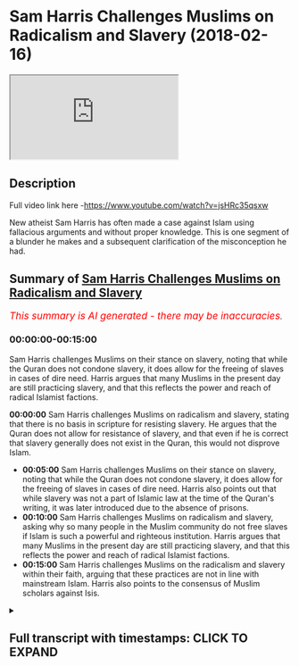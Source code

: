 # Sam Harris Challenges Muslims on Radicalism and Slavery (2018-02-16)

<iframe loading='lazy' allow='autoplay' src='https://www.youtube.com/embed/Hl7mPkjE8pI'></iframe>

## Description

Full video link here -https://www.youtube.com/watch?v=jsHRc35qsxw

New atheist Sam Harris has often made a case against Islam using fallacious arguments and without proper knowledge. This is one segment of a blunder he makes and a subsequent clarification of the misconception he had.

## Summary of [Sam Harris Challenges Muslims on Radicalism and Slavery](https://www.youtube.com/watch?v=Hl7mPkjE8pI)


*<span style="color:red; font-size:125%">This summary is AI generated - there may be inaccuracies</span>. [](/)*

### <a onclick="modifyYTiframeseektime('0')">00:00:00-00:15:00</a>

 Sam Harris challenges Muslims on their stance on slavery, noting that while the Quran does not condone slavery, it does allow for the freeing of slaves in cases of dire need. Harris argues that many Muslims in the present day are still practicing slavery, and that this reflects the power and reach of radical Islamist factions.

**<a onclick="modifyYTiframeseektime('0')">00:00:00</a>** Sam Harris challenges Muslims on radicalism and slavery, stating that there is no basis in scripture for resisting slavery. He argues that the Quran does not allow for resistance of slavery, and that even if he is correct that slavery generally does not exist in the Quran, this would not disprove Islam.
* **<a onclick="modifyYTiframeseektime('300')">00:05:00</a>**  Sam Harris challenges Muslims on their stance on slavery, noting that while the Quran does not condone slavery, it does allow for the freeing of slaves in cases of dire need. Harris also points out that while slavery was not a part of Islamic law at the time of the Quran's writing, it was later introduced due to the absence of prisons.
* **<a onclick="modifyYTiframeseektime('600')">00:10:00</a>** Sam Harris challenges Muslims on radicalism and slavery, asking why so many people in the Muslim community do not free slaves if Islam is such a powerful and righteous institution. Harris argues that many Muslims in the present day are still practicing slavery, and that this reflects the power and reach of radical Islamist factions.
* **<a onclick="modifyYTiframeseektime('900')">00:15:00</a>** Sam Harris challenges Muslims on the radicalism and slavery within their faith, arguing that these practices are not in line with mainstream Islam. Harris also points to the consensus of Muslim scholars against Isis.

<details><summary><h2>Full transcript with timestamps: CLICK TO EXPAND</h2></summary>

<a onclick="modifyYTiframeseektime('2')">0:00:02</a> so that he would you me I don't even  
<a onclick="modifyYTiframeseektime('11')">0:00:11</a> have to go to them alright let's go to  
<a onclick="modifyYTiframeseektime('13')">0:00:13</a> the next one no you can slavery this is  
<a onclick="modifyYTiframeseektime('17')">0:00:17</a> the horror of Abrahamic religion  
<a onclick="modifyYTiframeseektime('21')">0:00:21</a> generally these are this is why we know  
<a onclick="modifyYTiframeseektime('23')">0:00:23</a> these are in books were not authored by  
<a onclick="modifyYTiframeseektime('25')">0:00:25</a> a moral genius the Bible in the Quran  
<a onclick="modifyYTiframeseektime('28')">0:00:28</a> can't give you a basis to resist slavery  
<a onclick="modifyYTiframeseektime('32')">0:00:32</a> take it away so this is this is really  
<a onclick="modifyYTiframeseektime('36')">0:00:36</a> interesting because Sam Harris is  
<a onclick="modifyYTiframeseektime('37')">0:00:37</a> actually written a book called the moral  
<a onclick="modifyYTiframeseektime('39')">0:00:39</a> landscape and in that book called the  
<a onclick="modifyYTiframeseektime('42')">0:00:42</a> moral landscape he writes in a footnote  
<a onclick="modifyYTiframeseektime('44')">0:00:44</a> and one of the ending chapters I forget  
<a onclick="modifyYTiframeseektime('46')">0:00:46</a> which type sure exactly but he writes  
<a onclick="modifyYTiframeseektime('48')">0:00:48</a> and this is a kind of paraphrase of what  
<a onclick="modifyYTiframeseektime('51')">0:00:51</a> he says he says that there is no  
<a onclick="modifyYTiframeseektime('52')">0:00:52</a> neurobiological way of ascertaining  
<a onclick="modifyYTiframeseektime('55')">0:00:55</a> truth and falsehood in other words  
<a onclick="modifyYTiframeseektime('58')">0:00:58</a> objective morality according to sam  
<a onclick="modifyYTiframeseektime('60')">0:01:00</a> harris cannot be ascertained on the  
<a onclick="modifyYTiframeseektime('62')">0:01:02</a> atheistic materialistic worldview this  
<a onclick="modifyYTiframeseektime('65')">0:01:05</a> is not just some Harris's opinion this  
<a onclick="modifyYTiframeseektime('67')">0:01:07</a> is the opinion of Richard Dawkins of  
<a onclick="modifyYTiframeseektime('68')">0:01:08</a> jacquees Derrida of Bertrand Russell of  
<a onclick="modifyYTiframeseektime('71')">0:01:11</a> Nietzsche of most post modernist atheist  
<a onclick="modifyYTiframeseektime('75')">0:01:15</a> philosophers that actually objects of  
<a onclick="modifyYTiframeseektime('77')">0:01:17</a> morality cannot be ascertained what's  
<a onclick="modifyYTiframeseektime('80')">0:01:20</a> really interesting is that on the one  
<a onclick="modifyYTiframeseektime('81')">0:01:21</a> hand where they make this patently clear  
<a onclick="modifyYTiframeseektime('82')">0:01:22</a> but there was no philosophical  
<a onclick="modifyYTiframeseektime('84')">0:01:24</a> epistemological base for basically  
<a onclick="modifyYTiframeseektime('87')">0:01:27</a> believing an objective morality  
<a onclick="modifyYTiframeseektime('90')">0:01:30</a> they'll make arguments which are moral  
<a onclick="modifyYTiframeseektime('93')">0:01:33</a> against religion and this is one of the  
<a onclick="modifyYTiframeseektime('96')">0:01:36</a> arguments that they made so he makes he  
<a onclick="modifyYTiframeseektime('98')">0:01:38</a> says that the slavery and whatnot let's  
<a onclick="modifyYTiframeseektime('100')">0:01:40</a> take for granted let's let's say for the  
<a onclick="modifyYTiframeseektime('102')">0:01:42</a> sake of argument that he's right about  
<a onclick="modifyYTiframeseektime('103')">0:01:43</a> this about slavery generally speaking  
<a onclick="modifyYTiframeseektime('105')">0:01:45</a> even if he was completely right that  
<a onclick="modifyYTiframeseektime('108')">0:01:48</a> would do absolutely nothing for the case  
<a onclick="modifyYTiframeseektime('109')">0:01:49</a> of atheism and absolutely nothing for  
<a onclick="modifyYTiframeseektime('111')">0:01:51</a> disproving Islam however he is wrong on  
<a onclick="modifyYTiframeseektime('113')">0:01:53</a> that because of one very simple verse in  
<a onclick="modifyYTiframeseektime('117')">0:01:57</a> the Quran which most of the children our  
<a onclick="modifyYTiframeseektime('120')">0:02:00</a> children have memorized in so little  
<a onclick="modifyYTiframeseektime('122')">0:02:02</a> ballads in chapter 90 of the Quran where  
<a onclick="modifyYTiframeseektime('124')">0:02:04</a> simply says were mad at the rock amela  
<a onclick="modifyYTiframeseektime('126')">0:02:06</a> ABBA FATCA Aqaba what do you know of the  
<a onclick="modifyYTiframeseektime('130')">0:02:10</a> good way what would make you know what  
<a onclick="modifyYTiframeseektime('132')">0:02:12</a> the good way is for  
<a onclick="modifyYTiframeseektime('133')">0:02:13</a> being slaves is the good way his exact  
<a onclick="modifyYTiframeseektime('135')">0:02:15</a> terminology was that there is nothing  
<a onclick="modifyYTiframeseektime('137')">0:02:17</a> within or inside or outside of the  
<a onclick="modifyYTiframeseektime('140')">0:02:20</a> scriptures which allows for the  
<a onclick="modifyYTiframeseektime('142')">0:02:22</a> resisting of slavery the Quran says very  
<a onclick="modifyYTiframeseektime('144')">0:02:24</a> clearly that actually were mad at the  
<a onclick="modifyYTiframeseektime('147')">0:02:27</a> raka malapa  
<a onclick="modifyYTiframeseektime('148')">0:02:28</a> what would make you know what the good  
<a onclick="modifyYTiframeseektime('150')">0:02:30</a> way is freeing slaves is the good way  
<a onclick="modifyYTiframeseektime('152')">0:02:32</a> what he is saying because he is I  
<a onclick="modifyYTiframeseektime('154')">0:02:34</a> believe theologically illiterate I don't  
<a onclick="modifyYTiframeseektime('158')">0:02:38</a> think he's actually someone who reads  
<a onclick="modifyYTiframeseektime('159')">0:02:39</a> books theological books Quran Sunnah  
<a onclick="modifyYTiframeseektime('162')">0:02:42</a> hadith and these things I don't think he  
<a onclick="modifyYTiframeseektime('164')">0:02:44</a> actually even looks at the Bible too  
<a onclick="modifyYTiframeseektime('165')">0:02:45</a> deeply I think he makes sociological  
<a onclick="modifyYTiframeseektime('168')">0:02:48</a> cases and generalizes them on the  
<a onclick="modifyYTiframeseektime('170')">0:02:50</a> religion and that's very very much the  
<a onclick="modifyYTiframeseektime('173')">0:02:53</a> nature of what he does he never close to  
<a onclick="modifyYTiframeseektime('174')">0:02:54</a> Quran  
<a onclick="modifyYTiframeseektime('175')">0:02:55</a> you'll never really see this guy quote  
<a onclick="modifyYTiframeseektime('176')">0:02:56</a> in the Quran sam harris sam harris  
<a onclick="modifyYTiframeseektime('178')">0:02:58</a> doesn't really quote though I've never  
<a onclick="modifyYTiframeseektime('179')">0:02:59</a> seen him I've never once seen him  
<a onclick="modifyYTiframeseektime('180')">0:03:00</a> quoting the Quran because he knows muddy  
<a onclick="modifyYTiframeseektime('182')">0:03:02</a> water for him he's not trained on this  
<a onclick="modifyYTiframeseektime('185')">0:03:05</a> he shouldn't talk about this is he is  
<a onclick="modifyYTiframeseektime('187')">0:03:07</a> what they call an ultra crapper darien  
<a onclick="modifyYTiframeseektime('189')">0:03:09</a> his non-specialists talking about  
<a onclick="modifyYTiframeseektime('191')">0:03:11</a> something which does not concern him  
<a onclick="modifyYTiframeseektime('193')">0:03:13</a> he's completely talking about something  
<a onclick="modifyYTiframeseektime('194')">0:03:14</a> which is out of his Lane when he does  
<a onclick="modifyYTiframeseektime('196')">0:03:16</a> the same thing with philosophies the  
<a onclick="modifyYTiframeseektime('197')">0:03:17</a> same thing he's a non specialist in  
<a onclick="modifyYTiframeseektime('199')">0:03:19</a> philosophy not specialists in theology  
<a onclick="modifyYTiframeseektime('200')">0:03:20</a> when he talks about both those matters  
<a onclick="modifyYTiframeseektime('202')">0:03:22</a> as if he is an authority on those two  
<a onclick="modifyYTiframeseektime('203')">0:03:23</a> matters so here he said that the the  
<a onclick="modifyYTiframeseektime('207')">0:03:27</a> Quran and I'm also quite the Bible now  
<a onclick="modifyYTiframeseektime('209')">0:03:29</a> but we're talking about the Quran  
<a onclick="modifyYTiframeseektime('210')">0:03:30</a> specifically has there's nothing in it  
<a onclick="modifyYTiframeseektime('212')">0:03:32</a> that would allow us to resist slavery so  
<a onclick="modifyYTiframeseektime('213')">0:03:33</a> he would not be able to basically just  
<a onclick="modifyYTiframeseektime('215')">0:03:35</a> he would not be able to explain away  
<a onclick="modifyYTiframeseektime('218')">0:03:38</a> that verse which is a non abrogated  
<a onclick="modifyYTiframeseektime('220')">0:03:40</a> verse of the Quran moreover I guess what  
<a onclick="modifyYTiframeseektime('223')">0:03:43</a> he's trying to say is because the office  
<a onclick="modifyYTiframeseektime('224')">0:03:44</a> of the Quran which talked about what  
<a onclick="modifyYTiframeseektime('225')">0:03:45</a> your right hand possesses and and these  
<a onclick="modifyYTiframeseektime('228')">0:03:48</a> things in the hadith the various a  
<a onclick="modifyYTiframeseektime('231')">0:03:51</a> hadith Nasir how it shows us that there  
<a onclick="modifyYTiframeseektime('232')">0:03:52</a> were slaves at the time of the Prophet  
<a onclick="modifyYTiframeseektime('233')">0:03:53</a> and we're not denying that that's the  
<a onclick="modifyYTiframeseektime('234')">0:03:54</a> case absolutely there was slaves at the  
<a onclick="modifyYTiframeseektime('236')">0:03:56</a> time of the Prophet we are saying that  
<a onclick="modifyYTiframeseektime('238')">0:03:58</a> the object of office led the whole world  
<a onclick="modifyYTiframeseektime('240')">0:04:00</a> I mean the whole world at that time  
<a onclick="modifyYTiframeseektime('241')">0:04:01</a> absolutely well slavery ended in  
<a onclick="modifyYTiframeseektime('243')">0:04:03</a> American 1865 in in Britain in 1807 and  
<a onclick="modifyYTiframeseektime('249')">0:04:09</a> you can that's legally once again if we  
<a onclick="modifyYTiframeseektime('252')">0:04:12</a> take a step back and say what is slavery  
<a onclick="modifyYTiframeseektime('253')">0:04:13</a> does it the international I think is  
<a onclick="modifyYTiframeseektime('256')">0:04:16</a> called the International anti-slavery  
<a onclick="modifyYTiframeseektime('257')">0:04:17</a> organisations they they actually said  
<a onclick="modifyYTiframeseektime('260')">0:04:20</a> that slavery is defined as includes  
<a onclick="modifyYTiframeseektime('263')">0:04:23</a> child labor human trafficking and  
<a onclick="modifyYTiframeseektime('265')">0:04:25</a> prostitution let's  
<a onclick="modifyYTiframeseektime('267')">0:04:27</a> these things if we consider these  
<a onclick="modifyYTiframeseektime('269')">0:04:29</a> factors and we're very serious about  
<a onclick="modifyYTiframeseektime('270')">0:04:30</a> those definitions and I would say I  
<a onclick="modifyYTiframeseektime('272')">0:04:32</a> would claim that the West is actually  
<a onclick="modifyYTiframeseektime('274')">0:04:34</a> more involved and engaged with slavery  
<a onclick="modifyYTiframeseektime('277')">0:04:37</a> than any other part of the world and I  
<a onclick="modifyYTiframeseektime('280')">0:04:40</a> think that now if you really care if you  
<a onclick="modifyYTiframeseektime('283')">0:04:43</a> really want to make a difference since  
<a onclick="modifyYTiframeseektime('285')">0:04:45</a> we live here that's something that's not  
<a onclick="modifyYTiframeseektime('287')">0:04:47</a> talked about that's like our little  
<a onclick="modifyYTiframeseektime('289')">0:04:49</a> secret America's secret that there are  
<a onclick="modifyYTiframeseektime('291')">0:04:51</a> child sex slave rings in our country  
<a onclick="modifyYTiframeseektime('294')">0:04:54</a> right now up to three hundred thousand  
<a onclick="modifyYTiframeseektime('302')">0:05:02</a> boys and girls are sold in the United  
<a onclick="modifyYTiframeseektime('304')">0:05:04</a> States every year and many of them don't  
<a onclick="modifyYTiframeseektime('307')">0:05:07</a> make it out of the industry alive there  
<a onclick="modifyYTiframeseektime('310')">0:05:10</a> are only 99 known survivors from the  
<a onclick="modifyYTiframeseektime('313')">0:05:13</a> state of Texas in the last 20 years  
<a onclick="modifyYTiframeseektime('314')">0:05:14</a> who've managed to escape sexual slavery  
<a onclick="modifyYTiframeseektime('317')">0:05:17</a> when we think of the most horrific of  
<a onclick="modifyYTiframeseektime('319')">0:05:19</a> crimes the ones so morally repugnant and  
<a onclick="modifyYTiframeseektime('322')">0:05:22</a> Barbara you know the widespread ones  
<a onclick="modifyYTiframeseektime('324')">0:05:24</a> that make you question humanity it can  
<a onclick="modifyYTiframeseektime('327')">0:05:27</a> help us cope to believe they happen  
<a onclick="modifyYTiframeseektime('328')">0:05:28</a> somewhere else  
<a onclick="modifyYTiframeseektime('329')">0:05:29</a> somewhere far away that's why this  
<a onclick="modifyYTiframeseektime('331')">0:05:31</a> weekend's FBI prostitution sting and  
<a onclick="modifyYTiframeseektime('334')">0:05:34</a> capture of over a hundred and fifty  
<a onclick="modifyYTiframeseektime('335')">0:05:35</a> pimps was so disturbing over a hundred  
<a onclick="modifyYTiframeseektime('338')">0:05:38</a> children rescued sexual slavery here at  
<a onclick="modifyYTiframeseektime('342')">0:05:42</a> home how does it still happen right so  
<a onclick="modifyYTiframeseektime('344')">0:05:44</a> now you want to go ahead and do some  
<a onclick="modifyYTiframeseektime('346')">0:05:46</a> social good yeah Joe Rogan's just step  
<a onclick="modifyYTiframeseektime('348')">0:05:48</a> up Sam Harris to step up while you men  
<a onclick="modifyYTiframeseektime('350')">0:05:50</a> trafficking and talk about human  
<a onclick="modifyYTiframeseektime('351')">0:05:51</a> trafficking that's happening right here  
<a onclick="modifyYTiframeseektime('353')">0:05:53</a> in our backyard yeah but no you got to  
<a onclick="modifyYTiframeseektime('355')">0:05:55</a> go talk about you know is that the other  
<a onclick="modifyYTiframeseektime('357')">0:05:57</a> I point the finger that way  
<a onclick="modifyYTiframeseektime('359')">0:05:59</a> so we don't have to really talk about  
<a onclick="modifyYTiframeseektime('360')">0:06:00</a> what's going on at home it's really  
<a onclick="modifyYTiframeseektime('361')">0:06:01</a> interesting cuz Polaris said that  
<a onclick="modifyYTiframeseektime('363')">0:06:03</a> Polaris is what I think is cool pilars  
<a onclick="modifyYTiframeseektime('364')">0:06:04</a> one of the organizations they said that  
<a onclick="modifyYTiframeseektime('366')">0:06:06</a> America's engaged in slavery the  
<a onclick="modifyYTiframeseektime('368')">0:06:08</a> majority of people that they enslave in  
<a onclick="modifyYTiframeseektime('370')">0:06:10</a> human trafficking human trafficking  
<a onclick="modifyYTiframeseektime('371')">0:06:11</a> forms is that are actually people of  
<a onclick="modifyYTiframeseektime('373')">0:06:13</a> ethnic minority descent so black people  
<a onclick="modifyYTiframeseektime('376')">0:06:16</a> etc those people are human engaged in  
<a onclick="modifyYTiframeseektime('380')">0:06:20</a> the process of human trafficking who are  
<a onclick="modifyYTiframeseektime('381')">0:06:21</a> who are trafficked are actually people  
<a onclick="modifyYTiframeseektime('383')">0:06:23</a> of ethnic minorities so they're actually  
<a onclick="modifyYTiframeseektime('385')">0:06:25</a> oppressing minorities enslaving people  
<a onclick="modifyYTiframeseektime('388')">0:06:28</a> going back to what we used to be doing  
<a onclick="modifyYTiframeseektime('390')">0:06:30</a> the 1865 days and talking to us about  
<a onclick="modifyYTiframeseektime('393')">0:06:33</a> slavery  
<a onclick="modifyYTiframeseektime('394')">0:06:34</a> it's lama's I would put this very  
<a onclick="modifyYTiframeseektime('395')">0:06:35</a> candidly only on the record one of the  
<a onclick="modifyYTiframeseektime('398')">0:06:38</a> objectives of Islam  
<a onclick="modifyYTiframeseektime('400')">0:06:40</a> is to do away with the institution of  
<a onclick="modifyYTiframeseektime('403')">0:06:43</a> slavery the the mechanism by which and  
<a onclick="modifyYTiframeseektime('406')">0:06:46</a> through which it attempted to do this  
<a onclick="modifyYTiframeseektime('408')">0:06:48</a> which is what I was saying before was an  
<a onclick="modifyYTiframeseektime('411')">0:06:51</a> incremental gradualist method  
<a onclick="modifyYTiframeseektime('413')">0:06:53</a> it wasn't an instant abolition and we  
<a onclick="modifyYTiframeseektime('415')">0:06:55</a> know from history that frankly when  
<a onclick="modifyYTiframeseektime('417')">0:06:57</a> abolitions are attempted just like in  
<a onclick="modifyYTiframeseektime('419')">0:06:59</a> this country when the abolition was at M  
<a onclick="modifyYTiframeseektime('420')">0:07:00</a> state of alcohol people rebelled against  
<a onclick="modifyYTiframeseektime('422')">0:07:02</a> it very quickly if something as deep and  
<a onclick="modifyYTiframeseektime('425')">0:07:05</a> as economically important as the  
<a onclick="modifyYTiframeseektime('427')">0:07:07</a> institution of slavery is interwoven  
<a onclick="modifyYTiframeseektime('429')">0:07:09</a> into the economic fiber of a society  
<a onclick="modifyYTiframeseektime('432')">0:07:12</a> it's not possible if we to pull the rug  
<a onclick="modifyYTiframeseektime('434')">0:07:14</a> under someone's foot so in other words  
<a onclick="modifyYTiframeseektime('436')">0:07:16</a> what Islam came with was an incremental  
<a onclick="modifyYTiframeseektime('438')">0:07:18</a> method using different things and of  
<a onclick="modifyYTiframeseektime('441')">0:07:21</a> them as they can't because in sort of  
<a onclick="modifyYTiframeseektime('443')">0:07:23</a> the touhou chapter of the Quran one of  
<a onclick="modifyYTiframeseektime('445')">0:07:25</a> the there are nine things or eight or  
<a onclick="modifyYTiframeseektime('447')">0:07:27</a> nine things that are mentioned in the in  
<a onclick="modifyYTiframeseektime('449')">0:07:29</a> the verse which talks about zakat and  
<a onclick="modifyYTiframeseektime('451')">0:07:31</a> one of them was well fed a club the  
<a onclick="modifyYTiframeseektime('453')">0:07:33</a> people who is who are enslaved so in  
<a onclick="modifyYTiframeseektime('455')">0:07:35</a> other words since the cat is one of the  
<a onclick="modifyYTiframeseektime('457')">0:07:37</a> five pillars of Islam and since the five  
<a onclick="modifyYTiframeseektime('460')">0:07:40</a> pillar this particular pillar must be  
<a onclick="modifyYTiframeseektime('462')">0:07:42</a> continued until the day of judgment we  
<a onclick="modifyYTiframeseektime('464')">0:07:44</a> believe then the e there must have been  
<a onclick="modifyYTiframeseektime('466')">0:07:46</a> a certain amount of money always  
<a onclick="modifyYTiframeseektime('469')">0:07:49</a> designated for the freeing of slaves but  
<a onclick="modifyYTiframeseektime('472')">0:07:52</a> of course sam harris doesn't know this  
<a onclick="modifyYTiframeseektime('474')">0:07:54</a> another thing which is really  
<a onclick="modifyYTiframeseektime('476')">0:07:56</a> interesting is chapter 24 verse 33 of  
<a onclick="modifyYTiframeseektime('478')">0:07:58</a> the quran which explicitly says that if  
<a onclick="modifyYTiframeseektime('482')">0:08:02</a> at that particular time which is  
<a onclick="modifyYTiframeseektime('484')">0:08:04</a> obviously not not applicable to us and  
<a onclick="modifyYTiframeseektime('486')">0:08:06</a> that particular historical time period  
<a onclick="modifyYTiframeseektime('489')">0:08:09</a> something called maquette Eber can be  
<a onclick="modifyYTiframeseektime('490')">0:08:10</a> done no kotoba is where you literally  
<a onclick="modifyYTiframeseektime('492')">0:08:12</a> have someone who's enslaved and then  
<a onclick="modifyYTiframeseektime('494')">0:08:14</a> they say to their slave owner they say  
<a onclick="modifyYTiframeseektime('497')">0:08:17</a> to their slave owner I want to be free  
<a onclick="modifyYTiframeseektime('498')">0:08:18</a> and I'll ransom myself okay that person  
<a onclick="modifyYTiframeseektime('502')">0:08:22</a> is not a criminal that person is not  
<a onclick="modifyYTiframeseektime('505')">0:08:25</a> someone who's done anything according to  
<a onclick="modifyYTiframeseektime('507')">0:08:27</a> chapter 24 verse 33 and you can look at  
<a onclick="modifyYTiframeseektime('508')">0:08:28</a> for example to fiddle Toby or other  
<a onclick="modifyYTiframeseektime('510')">0:08:30</a> tempers here like extra Jesus's that  
<a onclick="modifyYTiframeseektime('513')">0:08:33</a> explicitly say that there's an opinion  
<a onclick="modifyYTiframeseektime('515')">0:08:35</a> that says and this is a strong opinion  
<a onclick="modifyYTiframeseektime('516')">0:08:36</a> going back to the Sahaba and the  
<a onclick="modifyYTiframeseektime('518')">0:08:38</a> Companions the Prophet if this  
<a onclick="modifyYTiframeseektime('520')">0:08:40</a> particular indentured servant because  
<a onclick="modifyYTiframeseektime('523')">0:08:43</a> they're not really slaves in the  
<a onclick="modifyYTiframeseektime('524')">0:08:44</a> colloquial sense because you think of  
<a onclick="modifyYTiframeseektime('525')">0:08:45</a> slaves like racial slavery we'd never  
<a onclick="modifyYTiframeseektime('526')">0:08:46</a> had died in Islam  
<a onclick="modifyYTiframeseektime('527')">0:08:47</a> that's never been part of Islamic never  
<a onclick="modifyYTiframeseektime('529')">0:08:49</a> never ever racial stuff is the Quran is  
<a onclick="modifyYTiframeseektime('532')">0:08:52</a> very that's what people think that's  
<a onclick="modifyYTiframeseektime('534')">0:08:54</a> they have in there that we're talking  
<a onclick="modifyYTiframeseektime('535')">0:08:55</a> about indentured because at the time  
<a onclick="modifyYTiframeseektime('536')">0:08:56</a> there was no prisons so these people  
<a onclick="modifyYTiframeseektime('538')">0:08:58</a> were put into into homes and imprisoned  
<a onclick="modifyYTiframeseektime('541')">0:09:01</a> as if it was a prison right  
<a onclick="modifyYTiframeseektime('544')">0:09:04</a> so that particular person if they demand  
<a onclick="modifyYTiframeseektime('546')">0:09:06</a> yeah if they demand from the the slave  
<a onclick="modifyYTiframeseektime('549')">0:09:09</a> owner to be freed then according to the  
<a onclick="modifyYTiframeseektime('552')">0:09:12</a> Philip or Toby  
<a onclick="modifyYTiframeseektime('553')">0:09:13</a> and according to the sahaba that are  
<a onclick="modifyYTiframeseektime('555')">0:09:15</a> related by this stuff's here they must  
<a onclick="modifyYTiframeseektime('559')">0:09:19</a> be freed even if the the slave owner or  
<a onclick="modifyYTiframeseektime('561')">0:09:21</a> you can say the the the the the one  
<a onclick="modifyYTiframeseektime('564')">0:09:24</a> who's the prisoner the the one who's  
<a onclick="modifyYTiframeseektime('566')">0:09:26</a> imprisoning this indentured servant  
<a onclick="modifyYTiframeseektime('567')">0:09:27</a> declines it this person can go to  
<a onclick="modifyYTiframeseektime('569')">0:09:29</a> Accardi can go to a judge and and  
<a onclick="modifyYTiframeseektime('572')">0:09:32</a> forcefully be be liberated or  
<a onclick="modifyYTiframeseektime('577')">0:09:37</a> emancipated so in other words islam I  
<a onclick="modifyYTiframeseektime('580')">0:09:40</a> would argue is the only ancient system  
<a onclick="modifyYTiframeseektime('583')">0:09:43</a> which allowed for the freeing of people  
<a onclick="modifyYTiframeseektime('588')">0:09:48</a> which were either slaves indentured  
<a onclick="modifyYTiframeseektime('589')">0:09:49</a> servants or otherwise there's nothing  
<a onclick="modifyYTiframeseektime('592')">0:09:52</a> else in the history of man that went out  
<a onclick="modifyYTiframeseektime('595')">0:09:55</a> of its way in order to get people out of  
<a onclick="modifyYTiframeseektime('596')">0:09:56</a> the shackles of slavery and into and  
<a onclick="modifyYTiframeseektime('599')">0:09:59</a> emancipated generally speaking whether  
<a onclick="modifyYTiframeseektime('600')">0:10:00</a> it be Muslim or Muslim what comes to my  
<a onclick="modifyYTiframeseektime('603')">0:10:03</a> mind is it is a turban hadatha was it am  
<a onclick="modifyYTiframeseektime('607')">0:10:07</a> I saying the right name where when he  
<a onclick="modifyYTiframeseektime('608')">0:10:08</a> was freed and then he had a chance to go  
<a onclick="modifyYTiframeseektime('612')">0:10:12</a> back to his father to his family he  
<a onclick="modifyYTiframeseektime('616')">0:10:16</a> chose to stay you know out of the love  
<a onclick="modifyYTiframeseektime('619')">0:10:19</a> you know out of the love that he had for  
<a onclick="modifyYTiframeseektime('623')">0:10:23</a> Prophet Muhammad peace and blessings be  
<a onclick="modifyYTiframeseektime('625')">0:10:25</a> upon him yeah so you have a when you put  
<a onclick="modifyYTiframeseektime('627')">0:10:27</a> yourself when you take yourself living  
<a onclick="modifyYTiframeseektime('629')">0:10:29</a> in today's 2018 today's age right and  
<a onclick="modifyYTiframeseektime('634')">0:10:34</a> then you take your back yourself back  
<a onclick="modifyYTiframeseektime('636')">0:10:36</a> 1,400 years ago when the whole world  
<a onclick="modifyYTiframeseektime('638')">0:10:38</a> everybody is a muslin slavery day  
<a onclick="modifyYTiframeseektime('639')">0:10:39</a> absolutely medicine then Islam came to  
<a onclick="modifyYTiframeseektime('642')">0:10:42</a> free the necks of the slaves right  
<a onclick="modifyYTiframeseektime('644')">0:10:44</a> so if Islam just came and said it's late  
<a onclick="modifyYTiframeseektime('647')">0:10:47</a> a slavery is erratic you wouldn't work  
<a onclick="modifyYTiframeseektime('648')">0:10:48</a> it wouldn't work you got people invested  
<a onclick="modifyYTiframeseektime('650')">0:10:50</a> with millions hundreds of millions of  
<a onclick="modifyYTiframeseektime('652')">0:10:52</a> dollars you know in slave business  
<a onclick="modifyYTiframeseektime('654')">0:10:54</a> absolutely but then what you're saying  
<a onclick="modifyYTiframeseektime('656')">0:10:56</a> here is now if I'm correct now in every  
<a onclick="modifyYTiframeseektime('659')">0:10:59</a> which way you turn and you just made the  
<a onclick="modifyYTiframeseektime('661')">0:11:01</a> road that now it penetrated the hearts  
<a onclick="modifyYTiframeseektime('665')">0:11:05</a> yeah so people gave  
<a onclick="modifyYTiframeseektime('667')">0:11:07</a> is up absolutely from the love of their  
<a onclick="modifyYTiframeseektime('669')">0:11:09</a> heart absolutely not like that it was  
<a onclick="modifyYTiframeseektime('671')">0:11:11</a> forced in this country and to this day  
<a onclick="modifyYTiframeseektime('672')">0:11:12</a> people are like these people should be  
<a onclick="modifyYTiframeseektime('674')">0:11:14</a> slaves right and you have all this  
<a onclick="modifyYTiframeseektime('676')">0:11:16</a> racism is this yeah but there are  
<a onclick="modifyYTiframeseektime('679')">0:11:19</a> certain situations where people will be  
<a onclick="modifyYTiframeseektime('681')">0:11:21</a> forced to free slaves for example in  
<a onclick="modifyYTiframeseektime('683')">0:11:23</a> Islam if someone had sexual intercourse  
<a onclick="modifyYTiframeseektime('686')">0:11:26</a> with their wife in Ramadan they have to  
<a onclick="modifyYTiframeseektime('688')">0:11:28</a> free a slave if someone does the harm  
<a onclick="modifyYTiframeseektime('690')">0:11:30</a> which is mentioned in chapter 58 of the  
<a onclick="modifyYTiframeseektime('692')">0:11:32</a> Quran which they call their wives that  
<a onclick="modifyYTiframeseektime('693')">0:11:33</a> they say they you're not you're  
<a onclick="modifyYTiframeseektime('695')">0:11:35</a> basically not you're like my mother in  
<a onclick="modifyYTiframeseektime('697')">0:11:37</a> other words you're not sexually  
<a onclick="modifyYTiframeseektime('698')">0:11:38</a> compatible with me or something it's a  
<a onclick="modifyYTiframeseektime('699')">0:11:39</a> very specific kind of insult free after  
<a onclick="modifyYTiframeseektime('701')">0:11:41</a> free slaves yeah if they did if they  
<a onclick="modifyYTiframeseektime('703')">0:11:43</a> didn't off you have to free it so  
<a onclick="modifyYTiframeseektime('705')">0:11:45</a> there's so many things in Islam which  
<a onclick="modifyYTiframeseektime('707')">0:11:47</a> you're forced to free slaves if you do  
<a onclick="modifyYTiframeseektime('709')">0:11:49</a> certain things then these slaves also  
<a onclick="modifyYTiframeseektime('711')">0:11:51</a> slaves when I come governors then they  
<a onclick="modifyYTiframeseektime('713')">0:11:53</a> become scholars they become like  
<a onclick="modifyYTiframeseektime('715')">0:11:55</a> absolutely had people of high prestige  
<a onclick="modifyYTiframeseektime('717')">0:11:57</a> people will not understand this but some  
<a onclick="modifyYTiframeseektime('720')">0:12:00</a> people and because we just said that for  
<a onclick="modifyYTiframeseektime('722')">0:12:02</a> example if someone was enslaved or an  
<a onclick="modifyYTiframeseektime('725')">0:12:05</a> indentured servant don't you serve in  
<a onclick="modifyYTiframeseektime('726')">0:12:06</a> there literally whatever yeah that's  
<a onclick="modifyYTiframeseektime('728')">0:12:08</a> what they were they were indentured  
<a onclick="modifyYTiframeseektime('729')">0:12:09</a> servants if they were in in the house of  
<a onclick="modifyYTiframeseektime('732')">0:12:12</a> someone who was imprisoning them and  
<a onclick="modifyYTiframeseektime('734')">0:12:14</a> they had the rights over them and I say  
<a onclick="modifyYTiframeseektime('735')">0:12:15</a> and they decided that they wanted to do  
<a onclick="modifyYTiframeseektime('738')">0:12:18</a> more kata by which is this basically  
<a onclick="modifyYTiframeseektime('741')">0:12:21</a> it's a ransom their ransom ransoming  
<a onclick="modifyYTiframeseektime('743')">0:12:23</a> themselves they want to be freed and  
<a onclick="modifyYTiframeseektime('746')">0:12:26</a> they had that opportunity and they  
<a onclick="modifyYTiframeseektime('748')">0:12:28</a> didn't take it the question is why would  
<a onclick="modifyYTiframeseektime('749')">0:12:29</a> those people don't take it a lot of the  
<a onclick="modifyYTiframeseektime('750')">0:12:30</a> the particular slaves at that time I  
<a onclick="modifyYTiframeseektime('752')">0:12:32</a> would mention servants they didn't take  
<a onclick="modifyYTiframeseektime('754')">0:12:34</a> the opportunity because they they were  
<a onclick="modifyYTiframeseektime('755')">0:12:35</a> getting free accommodation yes now  
<a onclick="modifyYTiframeseektime('758')">0:12:38</a> that's why a lot of them continue to be  
<a onclick="modifyYTiframeseektime('759')">0:12:39</a> Malik like the Mamluk Empire was  
<a onclick="modifyYTiframeseektime('762')">0:12:42</a> actually the Mamluks there was two men  
<a onclick="modifyYTiframeseektime('764')">0:12:44</a> blocks one in Egypt and one in India but  
<a onclick="modifyYTiframeseektime('766')">0:12:46</a> the ones in Egypt and in India both of  
<a onclick="modifyYTiframeseektime('768')">0:12:48</a> those was work work of a slave car or a  
<a onclick="modifyYTiframeseektime('770')">0:12:50</a> tribe or slave a socio-economic grouping  
<a onclick="modifyYTiframeseektime('774')">0:12:54</a> so they were socioeconomically the  
<a onclick="modifyYTiframeseektime('777')">0:12:57</a> lowest of the low yet they were made  
<a onclick="modifyYTiframeseektime('778')">0:12:58</a> into the highest of the high  
<a onclick="modifyYTiframeseektime('780')">0:13:00</a> mm-hmm so it's not the same as the  
<a onclick="modifyYTiframeseektime('783')">0:13:03</a> Western experience a lot of people think  
<a onclick="modifyYTiframeseektime('784')">0:13:04</a> they generalize history say ok what will  
<a onclick="modifyYTiframeseektime('786')">0:13:06</a> happen to the transatlantic slave trade  
<a onclick="modifyYTiframeseektime('788')">0:13:08</a> where you had black people shift over in  
<a onclick="modifyYTiframeseektime('790')">0:13:10</a> West Africa yeah that's the same thing  
<a onclick="modifyYTiframeseektime('792')">0:13:12</a> as well as levers not ok before we go to  
<a onclick="modifyYTiframeseektime('794')">0:13:14</a> the next one people are automatically  
<a onclick="modifyYTiframeseektime('796')">0:13:16</a> automatically gonna see what's going on  
<a onclick="modifyYTiframeseektime('798')">0:13:18</a> with this insane state right they use  
<a onclick="modifyYTiframeseektime('800')">0:13:20</a> these  
<a onclick="modifyYTiframeseektime('800')">0:13:20</a> range elements and then some things in  
<a onclick="modifyYTiframeseektime('804')">0:13:24</a> Libya yeah what do you say to that I say  
<a onclick="modifyYTiframeseektime('806')">0:13:26</a> to that I mean it's really really  
<a onclick="modifyYTiframeseektime('808')">0:13:28</a> interesting the AI is is aa McStay we  
<a onclick="modifyYTiframeseektime('812')">0:13:32</a> shouldn't call it that we should call -  
<a onclick="modifyYTiframeseektime('813')">0:13:33</a> or something that whatever they want to  
<a onclick="modifyYTiframeseektime('814')">0:13:34</a> call themselves but the insane stay in  
<a onclick="modifyYTiframeseektime('816')">0:13:36</a> state that sounds good and saying hey  
<a onclick="modifyYTiframeseektime('818')">0:13:38</a> those particular individuals first and  
<a onclick="modifyYTiframeseektime('821')">0:13:41</a> foremost I've never seen such an extreme  
<a onclick="modifyYTiframeseektime('824')">0:13:44</a> fringe in my whole life to the extent  
<a onclick="modifyYTiframeseektime('826')">0:13:46</a> whereby I watched an interview in Arabic  
<a onclick="modifyYTiframeseektime('828')">0:13:48</a> with one of the Mogul dimensions their  
<a onclick="modifyYTiframeseektime('832')">0:13:52</a> names but they let's say they're of the  
<a onclick="modifyYTiframeseektime('834')">0:13:54</a> same ilk as Osama bin Laden right they  
<a onclick="modifyYTiframeseektime('837')">0:13:57</a> of the same ilk meaning they have the  
<a onclick="modifyYTiframeseektime('838')">0:13:58</a> same kind of they believe in the same  
<a onclick="modifyYTiframeseektime('840')">0:14:00</a> things and one of their leaders said we  
<a onclick="modifyYTiframeseektime('845')">0:14:05</a> don't consider this is actually said he  
<a onclick="modifyYTiframeseektime('847')">0:14:07</a> said we don't we call we call this group  
<a onclick="modifyYTiframeseektime('851')">0:14:11</a> back to Allison ole Jamar  
<a onclick="modifyYTiframeseektime('854')">0:14:14</a> so they don't consider them Sunni  
<a onclick="modifyYTiframeseektime('855')">0:14:15</a> Muslims some scholars don't consider  
<a onclick="modifyYTiframeseektime('858')">0:14:18</a> this particular faction is called  
<a onclick="modifyYTiframeseektime('860')">0:14:20</a> [ __ ] Muslims some scholars have said  
<a onclick="modifyYTiframeseektime('862')">0:14:22</a> that at all so that's one thing those  
<a onclick="modifyYTiframeseektime('867')">0:14:27</a> people have said that they don't go  
<a onclick="modifyYTiframeseektime('868')">0:14:28</a> there enslaving and this is what this  
<a onclick="modifyYTiframeseektime('870')">0:14:30</a> person said in the interview they're  
<a onclick="modifyYTiframeseektime('873')">0:14:33</a> enslaving their women so in other words  
<a onclick="modifyYTiframeseektime('876')">0:14:36</a> that particular is another faction in  
<a onclick="modifyYTiframeseektime('878')">0:14:38</a> the Syrian war which is let's say  
<a onclick="modifyYTiframeseektime('879')">0:14:39</a> associated with extremism that other  
<a onclick="modifyYTiframeseektime('883')">0:14:43</a> faction was associated saying the person  
<a onclick="modifyYTiframeseektime('885')">0:14:45</a> is in charge of that faction that there  
<a onclick="modifyYTiframeseektime('888')">0:14:48</a> is slaving our woman what does that show  
<a onclick="modifyYTiframeseektime('891')">0:14:51</a> it shows actually to be frank that no  
<a onclick="modifyYTiframeseektime('894')">0:14:54</a> one sees these people as doing something  
<a onclick="modifyYTiframeseektime('896')">0:14:56</a> in line with Islam not even Osama bin  
<a onclick="modifyYTiframeseektime('898')">0:14:58</a> Laden himself and I'm saying this on the  
<a onclick="modifyYTiframeseektime('900')">0:15:00</a> record not even him and we know that  
<a onclick="modifyYTiframeseektime('902')">0:15:02</a> what he stands for and all that kind of  
<a onclick="modifyYTiframeseektime('904')">0:15:04</a> stuff is completely against mainstream  
<a onclick="modifyYTiframeseektime('905')">0:15:05</a> Orthodox Islam according to all of the  
<a onclick="modifyYTiframeseektime('907')">0:15:07</a> institutions of Islam but not even he  
<a onclick="modifyYTiframeseektime('911')">0:15:11</a> would see what they're doing is in line  
<a onclick="modifyYTiframeseektime('912')">0:15:12</a> with Islam mm-hmm absolutely not yeah I  
<a onclick="modifyYTiframeseektime('916')">0:15:16</a> could mention names and all these kind  
<a onclick="modifyYTiframeseektime('918')">0:15:18</a> of things but we won't go into that  
<a onclick="modifyYTiframeseektime('919')">0:15:19</a> longer discussion but the point is this  
<a onclick="modifyYTiframeseektime('921')">0:15:21</a> is such a fringe element of Islam that  
<a onclick="modifyYTiframeseektime('924')">0:15:24</a> it's really not worth mentioning as a  
<a onclick="modifyYTiframeseektime('926')">0:15:26</a> point of reference  
<a onclick="modifyYTiframeseektime('927')">0:15:27</a> yet some Harris consistently mentions it  
<a onclick="modifyYTiframeseektime('930')">0:15:30</a> as some kind of point of reference is  
<a onclick="modifyYTiframeseektime('932')">0:15:32</a> academically disingenuous because  
<a onclick="modifyYTiframeseektime('934')">0:15:34</a> frankly  
<a onclick="modifyYTiframeseektime('934')">0:15:34</a> there are institutions in Islam and this  
<a onclick="modifyYTiframeseektime('936')">0:15:36</a> I'm a quote all of the institutions you  
<a onclick="modifyYTiframeseektime('938')">0:15:38</a> know one thing has reunited all of the  
<a onclick="modifyYTiframeseektime('940')">0:15:40</a> Muslims against them is Isis there's  
<a onclick="modifyYTiframeseektime('945')">0:15:45</a> nothing that I have United all the  
<a onclick="modifyYTiframeseektime('946')">0:15:46</a> Muslims against them more than Isis has  
<a onclick="modifyYTiframeseektime('948')">0:15:48</a> but they still pretty bring up this  
<a onclick="modifyYTiframeseektime('950')">0:15:50</a> fringe element every Muslim early drinks  
<a onclick="modifyYTiframeseektime('952')">0:15:52</a> yes every Muslim organization from India  
<a onclick="modifyYTiframeseektime('956')">0:15:56</a> to Saudi Arabia to Egypt to Saudi air to  
<a onclick="modifyYTiframeseektime('959')">0:15:59</a> all of these in Mauritania all of the  
<a onclick="modifyYTiframeseektime('962')">0:16:02</a> centers of intellectual power in Islamic  
<a onclick="modifyYTiframeseektime('964')">0:16:04</a> world which is not even familiar with  
<a onclick="modifyYTiframeseektime('966')">0:16:06</a> I'm sure Sam Harris is not familiar with  
<a onclick="modifyYTiframeseektime('967')">0:16:07</a> those places and those institutions all  
<a onclick="modifyYTiframeseektime('969')">0:16:09</a> of them have categorically condemned  
<a onclick="modifyYTiframeseektime('973')">0:16:13</a> Isis all of them so this there is a  
<a onclick="modifyYTiframeseektime('975')">0:16:15</a> consensus on this issue yeah and yeah  
<a onclick="modifyYTiframeseektime('978')">0:16:18</a> he's using it as an example so you're  
<a onclick="modifyYTiframeseektime('980')">0:16:20</a> actually disregarding all of the  
<a onclick="modifyYTiframeseektime('983')">0:16:23</a> institutional what he would call fatwas  
<a onclick="modifyYTiframeseektime('986')">0:16:26</a> religious rulings and verdicts of  
<a onclick="modifyYTiframeseektime('988')">0:16:28</a> everybody in the Muslim world all of any  
<a onclick="modifyYTiframeseektime('991')">0:16:31</a> scholar wealth is you know any scholar  
<a onclick="modifyYTiframeseektime('994')">0:16:34</a> in the Muslim world has said the same  
<a onclick="modifyYTiframeseektime('996')">0:16:36</a> thing yeah so how can we ignore all of  
<a onclick="modifyYTiframeseektime('999')">0:16:39</a> that and say okay well these these  
<a onclick="modifyYTiframeseektime('1000')">0:16:40</a> disband of people and Libya the same  
<a onclick="modifyYTiframeseektime('1003')">0:16:43</a> thing is obviously in Libya and things  
<a onclick="modifyYTiframeseektime('1005')">0:16:45</a> have the same ideology Libya there's  
<a onclick="modifyYTiframeseektime('1006')">0:16:46</a> Isis in Libya so we're killing two birds  
<a onclick="modifyYTiframeseektime('1008')">0:16:48</a> want some of this because frankly the  
<a onclick="modifyYTiframeseektime('1010')">0:16:50</a> ISIS ideology is so far removed from  
<a onclick="modifyYTiframeseektime('1012')">0:16:52</a> mainstream Islam that absolutely  
<a onclick="modifyYTiframeseektime('1016')">0:16:56</a> everybody has condemned them yeah I  
<a onclick="modifyYTiframeseektime('1018')">0:16:58</a> don't see how he that has flown above  
<a onclick="modifyYTiframeseektime('1020')">0:17:00</a> his head they kill more Muslims  
<a onclick="modifyYTiframeseektime('1022')">0:17:02</a> absolutely yeah they actually have done  
<a onclick="modifyYTiframeseektime('1024')">0:17:04</a> more harm than any to Muslims myth  
<a onclick="modifyYTiframeseektime('1026')">0:17:06</a> before we go to the next point I mean  
<a onclick="modifyYTiframeseektime('1028')">0:17:08</a> there was an FBI released some data  
<a onclick="modifyYTiframeseektime('1031')">0:17:11</a> talking about that the book that most of  
<a onclick="modifyYTiframeseektime('1035')">0:17:15</a> them were found carrying with them was a  
<a onclick="modifyYTiframeseektime('1038')">0:17:18</a> showing how ignorant of Islam this group  
<a onclick="modifyYTiframeseektime('1041')">0:17:21</a> the insane state is of Islam yeah a  
<a onclick="modifyYTiframeseektime('1043')">0:17:23</a> dummy's guide for understanding it's  
<a onclick="modifyYTiframeseektime('1045')">0:17:25</a> like yeah so this is a you know really  
<a onclick="modifyYTiframeseektime('1048')">0:17:28</a> bizarre when you hear these things where  
<a onclick="modifyYTiframeseektime('1049')">0:17:29</a> people are just tuning in and they're  
<a onclick="modifyYTiframeseektime('1051')">0:17:31</a> wondering we got our reso vaq jujitsu  
<a onclick="modifyYTiframeseektime('1056')">0:17:36</a> we're reaching out to our brother joe  
<a onclick="modifyYTiframeseektime('1058')">0:17:38</a> rogan hopefully so he can invite some  
<a onclick="modifyYTiframeseektime('1061')">0:17:41</a> scholars onto his show and give the  
<a onclick="modifyYTiframeseektime('1063')">0:17:43</a> muslims perspective have a fair and  
<a onclick="modifyYTiframeseektime('1065')">0:17:45</a> balanced approach to these very  
<a onclick="modifyYTiframeseektime('1067')">0:17:47</a> important topic  
<a onclick="modifyYTiframeseektime('1068')">0:17:48</a> because of against once again these  
<a onclick="modifyYTiframeseektime('1070')">0:17:50</a> things helped fuel the division they  
<a onclick="modifyYTiframeseektime('1074')">0:17:54</a> helped feed into the hate the  
<a onclick="modifyYTiframeseektime('1075')">0:17:55</a> misunderstanding and that leads to the  
<a onclick="modifyYTiframeseektime('1077')">0:17:57</a> violence we've seen a lot of it we can  
<a onclick="modifyYTiframeseektime('1078')">0:17:58</a> discuss that more towards the end FLE  
<a onclick="modifyYTiframeseektime('1080')">0:18:00</a> 'god almighty allah and you know can get  
<a onclick="modifyYTiframeseektime('1084')">0:18:04</a> this to him and you people like you said  
<a onclick="modifyYTiframeseektime('1086')">0:18:06</a> they can share this they can go ahead  
<a onclick="modifyYTiframeseektime('1087')">0:18:07</a> and comment on his videos on his  
<a onclick="modifyYTiframeseektime('1089')">0:18:09</a> podcasts on his instagram that's a good  
<a onclick="modifyYTiframeseektime('1092')">0:18:12</a> way of here well you all know mentioned  
<a onclick="modifyYTiframeseektime('1094')">0:18:14</a> mention the Deen show mentioned muhammad  
<a onclick="modifyYTiframeseektime('1095')">0:18:15</a> had job mentioned eddie from the Deen  
<a onclick="modifyYTiframeseektime('1097')">0:18:17</a> show mentioned those things in the  
<a onclick="modifyYTiframeseektime('1098')">0:18:18</a> comments and if there's enough of those  
<a onclick="modifyYTiframeseektime('1100')">0:18:20</a> comments you'll see them and if he sees  
<a onclick="modifyYTiframeseektime('1101')">0:18:21</a> them and if you even put the link of  
<a onclick="modifyYTiframeseektime('1103')">0:18:23</a> this video on that on the on the comment  
<a onclick="modifyYTiframeseektime('1105')">0:18:25</a> that would even even better beautiful  
<a onclick="modifyYTiframeseektime('1107')">0:18:27</a> yeah any more he can look you up  
<a onclick="modifyYTiframeseektime('1108')">0:18:28</a> muhammad hijab and you can see some of  
<a onclick="modifyYTiframeseektime('1111')">0:18:31</a> your work and every table beautiful  
<a onclick="modifyYTiframeseektime('1112')">0:18:32</a> thank you my brother thank you Jeff  
<a onclick="modifyYTiframeseektime('1115')">0:18:35</a> thank you guys for tuning in take that  
<a onclick="modifyYTiframeseektime('1118')">0:18:38</a> advice share it if you care share and  
<a onclick="modifyYTiframeseektime('1120')">0:18:40</a> tune in here every week to the Deen show  
<a onclick="modifyYTiframeseektime('1123')">0:18:43</a> we'll see you next time until then peace  
<a onclick="modifyYTiframeseektime('1125')">0:18:45</a> be with you  
<a onclick="modifyYTiframeseektime('1125')">0:18:45</a> Sonam like  
<a onclick="modifyYTiframeseektime('1133')">0:18:53</a> you  
</details>